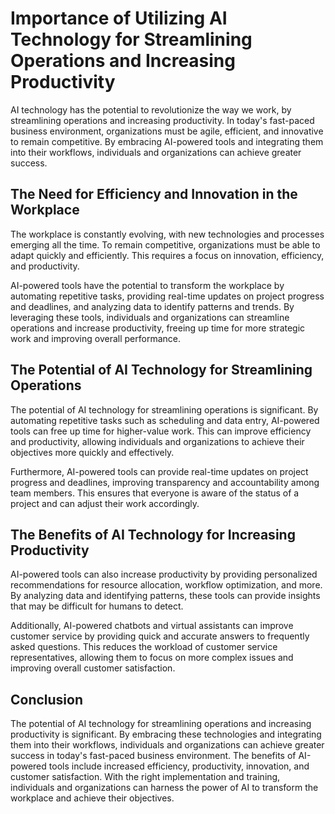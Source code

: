Importance of Utilizing AI Technology for Streamlining Operations and Increasing Productivity
===========================================================================================================

AI technology has the potential to revolutionize the way we work, by streamlining operations and increasing productivity. In today's fast-paced business environment, organizations must be agile, efficient, and innovative to remain competitive. By embracing AI-powered tools and integrating them into their workflows, individuals and organizations can achieve greater success.

The Need for Efficiency and Innovation in the Workplace
-------------------------------------------------------

The workplace is constantly evolving, with new technologies and processes emerging all the time. To remain competitive, organizations must be able to adapt quickly and efficiently. This requires a focus on innovation, efficiency, and productivity.

AI-powered tools have the potential to transform the workplace by automating repetitive tasks, providing real-time updates on project progress and deadlines, and analyzing data to identify patterns and trends. By leveraging these tools, individuals and organizations can streamline operations and increase productivity, freeing up time for more strategic work and improving overall performance.

The Potential of AI Technology for Streamlining Operations
----------------------------------------------------------

The potential of AI technology for streamlining operations is significant. By automating repetitive tasks such as scheduling and data entry, AI-powered tools can free up time for higher-value work. This can improve efficiency and productivity, allowing individuals and organizations to achieve their objectives more quickly and effectively.

Furthermore, AI-powered tools can provide real-time updates on project progress and deadlines, improving transparency and accountability among team members. This ensures that everyone is aware of the status of a project and can adjust their work accordingly.

The Benefits of AI Technology for Increasing Productivity
---------------------------------------------------------

AI-powered tools can also increase productivity by providing personalized recommendations for resource allocation, workflow optimization, and more. By analyzing data and identifying patterns, these tools can provide insights that may be difficult for humans to detect.

Additionally, AI-powered chatbots and virtual assistants can improve customer service by providing quick and accurate answers to frequently asked questions. This reduces the workload of customer service representatives, allowing them to focus on more complex issues and improving overall customer satisfaction.

Conclusion
----------

The potential of AI technology for streamlining operations and increasing productivity is significant. By embracing these technologies and integrating them into their workflows, individuals and organizations can achieve greater success in today's fast-paced business environment. The benefits of AI-powered tools include increased efficiency, productivity, innovation, and customer satisfaction. With the right implementation and training, individuals and organizations can harness the power of AI to transform the workplace and achieve their objectives.

